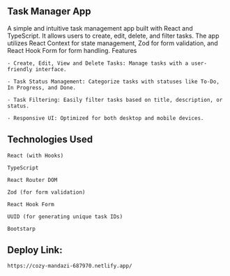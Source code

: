 
## Task Manager App

A simple and intuitive task management app built with React and TypeScript. It allows users to create, edit, delete, and filter tasks. The app utilizes React Context for state management, Zod for form validation, and React Hook Form for form handling.
Features

    - Create, Edit, View and Delete Tasks: Manage tasks with a user-friendly interface.

    - Task Status Management: Categorize tasks with statuses like To-Do, In Progress, and Done.

    - Task Filtering: Easily filter tasks based on title, description, or status.

    - Responsive UI: Optimized for both desktop and mobile devices.

## Technologies Used

    React (with Hooks)

    TypeScript

    React Router DOM

    Zod (for form validation)

    React Hook Form

    UUID (for generating unique task IDs)

    Bootstarp

## Deploy Link:

    https://cozy-mandazi-687970.netlify.app/



